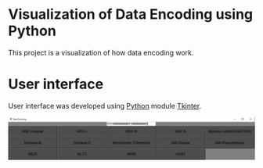 # Visualization of Data Encoding using Python

This project is a visualization of how data encoding work.

# User interface

User interface was developed using [Python](https://www.python.org/) module [Tkinter](https://docs.python.org/3/library/tkinter.html).

![](https://github.com/YeLLoLS/Data-Encoding-Python/blob/main/imgs/UI_dataenc.PNG?raw=true)
